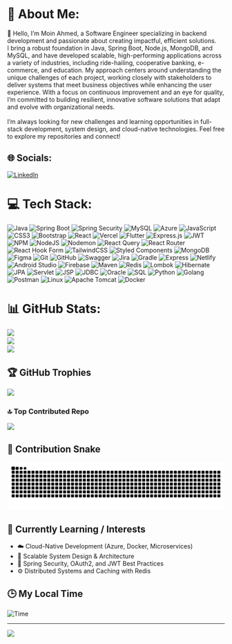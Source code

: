 # 💫 About Me:

👋 Hello, I’m Moin Ahmed, a Software Engineer specializing in backend development and passionate about creating impactful, efficient solutions.<br> I bring a robust foundation in Java, Spring Boot, Node.js, MongoDB, and MySQL, and have developed scalable, high-performing applications across a variety of industries, including ride-hailing, cooperative banking, e-commerce, and education. My approach centers around understanding the unique challenges of each project, working closely with stakeholders to deliver systems that meet business objectives while enhancing the user experience. With a focus on continuous improvement and an eye for quality,<br> I’m committed to building resilient, innovative software solutions that adapt and evolve with organizational needs.<br><br> I’m always looking for new challenges and learning opportunities in full-stack development, system design, and cloud-native technologies. Feel free to explore my repositories and connect!

## 🌐 Socials:

[![LinkedIn](https://img.shields.io/badge/LinkedIn-%230077B5.svg?logo=linkedin&logoColor=white)](www.linkedin.com/in/moin-ahmed-c-915508212)

# 💻 Tech Stack:

![Java](https://img.shields.io/badge/Java-%23ED8B00.svg?style=for-the-badge&logo=java&logoColor=white) ![Spring Boot](https://img.shields.io/badge/Spring_Boot-%236DB33F.svg?style=for-the-badge&logo=spring-boot&logoColor=white) ![Spring Security](https://img.shields.io/badge/Spring%20Security-6DB33F?style=for-the-badge&logo=spring-security&logoColor=white) ![MySQL](https://img.shields.io/badge/MySQL-%2300f.svg?style=for-the-badge&logo=mysql&logoColor=white) ![Azure](https://img.shields.io/badge/Azure-%230072C6.svg?style=for-the-badge&logo=microsoft-azure&logoColor=white) ![JavaScript](https://img.shields.io/badge/javascript-%23323330.svg?style=for-the-badge&logo=javascript&logoColor=%23F7DF1E) ![CSS3](https://img.shields.io/badge/css3-%231572B6.svg?style=for-the-badge&logo=css3&logoColor=white) ![Bootstrap](https://img.shields.io/badge/bootstrap-%238511FA.svg?style=for-the-badge&logo=bootstrap&logoColor=white) ![React](https://img.shields.io/badge/react-%2320232a.svg?style=for-the-badge&logo=react&logoColor=%2361DAFB) ![Vercel](https://img.shields.io/badge/vercel-%23000000.svg?style=for-the-badge&logo=vercel&logoColor=white) ![Flutter](https://img.shields.io/badge/Flutter-%2302569B.svg?style=for-the-badge&logo=Flutter&logoColor=white) ![Express.js](https://img.shields.io/badge/express.js-%23404d59.svg?style=for-the-badge&logo=express&logoColor=%2361DAFB) ![JWT](https://img.shields.io/badge/JWT-black?style=for-the-badge&logo=JSON%20web%20tokens) ![NPM](https://img.shields.io/badge/NPM-%23CB3837.svg?style=for-the-badge&logo=npm&logoColor=white) ![NodeJS](https://img.shields.io/badge/node.js-6DA55F?style=for-the-badge&logo=node.js&logoColor=white) ![Nodemon](https://img.shields.io/badge/NODEMON-%23323330.svg?style=for-the-badge&logo=nodemon&logoColor=%BBDEAD) ![React Query](https://img.shields.io/badge/-React%20Query-FF4154?style=for-the-badge&logo=react%20query&logoColor=white) ![React Router](https://img.shields.io/badge/React_Router-CA4245?style=for-the-badge&logo=react-router&logoColor=white) ![React Hook Form](https://img.shields.io/badge/React%20Hook%20Form-%23EC5990.svg?style=for-the-badge&logo=reacthookform&logoColor=white) ![TailwindCSS](https://img.shields.io/badge/tailwindcss-%2338B2AC.svg?style=for-the-badge&logo=tailwind-css&logoColor=white) ![Styled Components](https://img.shields.io/badge/styled--components-DB7093?style=for-the-badge&logo=styled-components&logoColor=white) ![MongoDB](https://img.shields.io/badge/MongoDB-%234ea94b.svg?style=for-the-badge&logo=mongodb&logoColor=white) ![Figma](https://img.shields.io/badge/figma-%23F24E1E.svg?style=for-the-badge&logo=figma&logoColor=white) ![Git](https://img.shields.io/badge/git-%23F05033.svg?style=for-the-badge&logo=git&logoColor=white) ![GitHub](https://img.shields.io/badge/github-%23121011.svg?style=for-the-badge&logo=github&logoColor=white) ![Swagger](https://img.shields.io/badge/-Swagger-%23Clojure?style=for-the-badge&logo=swagger&logoColor=white) ![Jira](https://img.shields.io/badge/jira-%230A0FFF.svg?style=for-the-badge&logo=jira&logoColor=white) ![Gradle](https://img.shields.io/badge/Gradle-02303A.svg?style=for-the-badge&logo=Gradle&logoColor=white) ![Express](https://img.shields.io/badge/Express-000000.svg?style=for-the-badge&logo=express&logoColor=white) ![Netlify](https://img.shields.io/badge/Netlify-00C7B7.svg?style=for-the-badge&logo=netlify&logoColor=white) ![Android Studio](https://img.shields.io/badge/Android_Studio-3DDC84.svg?style=for-the-badge&logo=android-studio&logoColor=white) ![Firebase](https://img.shields.io/badge/firebase-a08021?style=for-the-badge&logo=firebase&logoColor=ffcd34) ![Maven](https://img.shields.io/badge/Maven-C71A36?style=for-the-badge&logo=apache-maven&logoColor=white) ![Redis](https://img.shields.io/badge/Redis-DC382D?style=for-the-badge&logo=redis&logoColor=white) ![Lombok](https://img.shields.io/badge/Lombok-DC382D?style=for-the-badge&logo=lombok&logoColor=white) ![Hibernate](https://img.shields.io/badge/Hibernate-59666C?style=for-the-badge&logo=hibernate&logoColor=white) ![JPA](https://img.shields.io/badge/JPA-6DB33F?style=for-the-badge&logo=java&logoColor=white) ![Servlet](https://img.shields.io/badge/Servlet-007396?style=for-the-badge&logo=java&logoColor=white) ![JSP](https://img.shields.io/badge/JSP-007396?style=for-the-badge&logo=java&logoColor=white) ![JDBC](https://img.shields.io/badge/JDBC-007396?style=for-the-badge&logo=java&logoColor=white) ![Oracle](https://img.shields.io/badge/Oracle-F80000?style=for-the-badge&logo=oracle&logoColor=white) ![SQL](https://img.shields.io/badge/SQL-4479A1?style=for-the-badge&logo=postgresql&logoColor=white) ![Python](https://img.shields.io/badge/Python-3776AB?style=for-the-badge&logo=python&logoColor=white) ![Golang](https://img.shields.io/badge/Go-00ADD8?style=for-the-badge&logo=go&logoColor=white) ![Postman](https://img.shields.io/badge/Postman-FF6C37?style=for-the-badge&logo=postman&logoColor=white)
![Linux](https://img.shields.io/badge/Linux-FCC624?style=for-the-badge&logo=linux&logoColor=black) ![Apache Tomcat](https://img.shields.io/badge/Apache%20Tomcat-F8DC75?style=for-the-badge&logo=apache-tomcat&logoColor=black) ![Docker](https://img.shields.io/badge/Docker-2496ED?style=for-the-badge&logo=docker&logoColor=white)

# 📊 GitHub Stats:

![](https://github-readme-stats.vercel.app/api?username=cmoinahmed&theme=tokyonight&hide_border=false&include_all_commits=true&count_private=true)<br/>
![](https://github-readme-streak-stats.herokuapp.com/?user=cmoinahmed&theme=tokyonight&hide_border=false)<br/>
![](https://github-readme-stats.vercel.app/api/top-langs/?username=cmoinahmed&theme=tokyonight&hide_border=false&include_all_commits=true&count_private=true&layout=compact)<br>

## 🏆 GitHub Trophies
![](https://github-profile-trophy.vercel.app/?username=cmoinahmed&theme=tokyonight&no-frame=false&no-bg=true&margin-w=4)<br>

### 🔝 Top Contributed Repo
![](https://github-contributor-stats.vercel.app/api?username=cmoinahmed&limit=5&theme=dark&combine_all_yearly_contributions=true)<br>

## 🐍 Contribution Snake
![Snake animation](https://github.com/cmoinahmed/cmoinahmed/blob/output/github-contribution-grid-snake.svg)

## 🌱 Currently Learning / Interests
- ☁️ Cloud-Native Development (Azure, Docker, Microservices)
- 🧩 Scalable System Design & Architecture
- 🔐 Spring Security, OAuth2, and JWT Best Practices
- ⚙️ Distributed Systems and Caching with Redis

## 🕒 My Local Time
![Time](https://github-readme-timezone.vercel.app/api/timezone?location=Asia/Kolkata)

---
[![](https://visitcount.itsvg.in/api?id=cmoinahmed&icon=0&color=0)](https://visitcount.itsvg.in)
